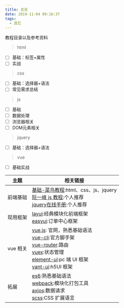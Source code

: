 ```yaml
---
title: 总览
date: 2019-11-04 09:16:37
tags:
  - 其它
---
```


教程目录以及参考资料
<!--more-->

> html

- [ ] 基础：标签+属性
- [ ] 实战

> css

- [ ] 基础：选择器+语法
- [ ] 常见需求总结

> js

- [ ] 基础
- [ ] 数据处理
- [ ] 浏览器相关
- [ ] DOM元素相关

> jquery

- [ ] 基础：选择器+语法

> vue

- [ ] 基础实战



| 主题| 相关链接 |
| - | - |
| 前端基础 | [基础-菜鸟教程](https://www.runoob.com):html、css、js、jquery<br>[阮一峰 js 教程](http://javascript.ruanyifeng.com/):个人推荐<br>[jquery在线手册](http://t.mb5u.com/jquery/):个人推荐 |
| 现用框架 | [layui](https://www.layui.com/):经典模块化前端框架<br>[easyui](http://www.jeasyui.net/plugins):订单中心框架 |
| vue 相关 | [vue.js](https://cn.vuejs.org/): 官网，熟悉基础语法<br>[vue-cli](https://cli.vuejs.org/zh/guide/cli-service.html):官方脚手架<br>[vue-router](https://router.vuejs.org/zh/):路由<br>[vuex](https://vuex.vuejs.org/zh/):状态管理<br>[element-ui](https://element.eleme.io/#/):pc 端 UI 框架<br>[vant-ui](https://youzan.github.io/vant/#/zh-CN/intro):h5UI 框架 |
| 拓展     | [es6](http://es6.ruanyifeng.com/):熟悉基础语法<br>[webpack](https://www.webpackjs.com/):模块化打包工具<br>[axios](http://www.axios-js.com/zh-cn/docs/):数据请求<br>[scss](https://www.sass.hk/):CSS 扩展语言<br>|


